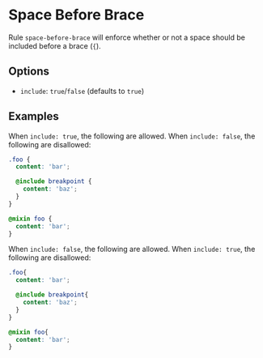 # Space Before Brace

Rule `space-before-brace` will enforce whether or not a space should be included before a brace (`{`).

## Options

* `include`: `true`/`false` (defaults to `true`)

## Examples

When `include: true`, the following are allowed. When `include: false`, the following are disallowed:

```scss
.foo {
  content: 'bar';

  @include breakpoint {
    content: 'baz';
  }
}

@mixin foo {
  content: 'bar';
}
```

When `include: false`, the following are allowed. When `include: true`, the following are disallowed:

```scss
.foo{
  content: 'bar';

  @include breakpoint{
    content: 'baz';
  }
}

@mixin foo{
  content: 'bar';
}
```
